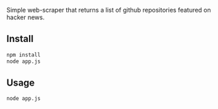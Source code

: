 Simple web-scraper that returns a list of github repositories featured on hacker news.

## Install

```bash
npm install
node app.js
```

## Usage
```bash
node app.js
```
